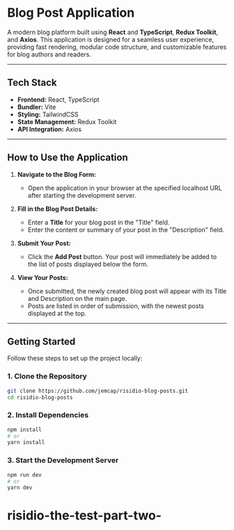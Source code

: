 # Blog Post Application

A modern blog platform built using **React** and **TypeScript**, **Redux Toolkit**, and **Axios**. This application is designed for a seamless user experience, providing fast rendering, modular code structure, and customizable features for blog authors and readers.

---

## Tech Stack

- **Frontend:** React, TypeScript
- **Bundler:** Vite
- **Styling:** TailwindCSS
- **State Management:** Redux Toolkit
- **API Integration:** Axios

---

## How to Use the Application

1. **Navigate to the Blog Form:**

   - Open the application in your browser at the specified localhost URL after starting the development server.

2. **Fill in the Blog Post Details:**

   - Enter a **Title** for your blog post in the "Title" field.
   - Enter the content or summary of your post in the "Description" field.

3. **Submit Your Post:**

   - Click the **Add Post** button. Your post will immediately be added to the list of posts displayed below the form.

4. **View Your Posts:**
   - Once submitted, the newly created blog post will appear with its Title and Description on the main page.
   - Posts are listed in order of submission, with the newest posts displayed at the top.

---

## Getting Started

Follow these steps to set up the project locally:

### 1. Clone the Repository

```bash
git clone https://github.com/jemcap/risidio-blog-posts.git
cd risidio-blog-posts
```

### 2. Install Dependencies

```bash
npm install
# or
yarn install
```

### 3. Start the Development Server

```bash
npm run dev
# or
yarn dev
```
# risidio-the-test-part-two-

